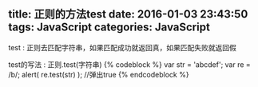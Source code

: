 title: 正则的方法test
date: 2016-01-03 23:43:50
tags: JavaScript
categories: JavaScript
---

test : 正则去匹配字符串，如果匹配成功就返回真，如果匹配失败就返回假

test的写法 : 正则.test(字符串)
{% codeblock %}
var str = 'abcdef';
var re = /b/;
alert( re.test(str) );	//弹出true
{% endcodeblock %}